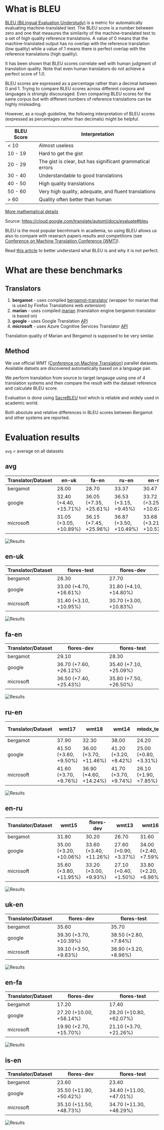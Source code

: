 # What is BLEU

[BLEU (BiLingual Evaluation Understudy)](https://en.wikipedia.org/wiki/BLEU) is a metric for automatically evaluating machine-translated text. The BLEU score is a number between zero and one that measures the similarity of the machine-translated text to a set of high quality reference translations. A value of 0 means that the machine-translated output has no overlap with the reference translation (low quality) while a value of 1 means there is perfect overlap with the reference translations (high quality).

It has been shown that BLEU scores correlate well with human judgment of translation quality. Note that even human translators do not achieve a perfect score of 1.0.

BLEU scores are expressed as a percentage rather than a decimal between 0 and 1.
Trying to compare BLEU scores across different corpora and languages is strongly discouraged. Even comparing BLEU scores for the same corpus but with different numbers of reference translations can be highly misleading.

However, as a rough guideline, the following interpretation of BLEU scores (expressed as percentages rather than decimals) might be helpful.

BLEU Score |	Interpretation
--- | ---
< 10 |	Almost useless
10 - 19 |	Hard to get the gist
20 - 29 |	The gist is clear, but has significant grammatical errors
30 - 40 |	Understandable to good translations
40 - 50 |	High quality translations
50 - 60 |	Very high quality, adequate, and fluent translations
\> 60 |	Quality often better than human

[More mathematical details](https://cloud.google.com/translate/automl/docs/evaluate#the_mathematical_details)

Source: https://cloud.google.com/translate/automl/docs/evaluate#bleu


BLEU is the most popular becnhmark in academia, so using BLEU allows us also to compare with reserach papers results and competitions (see [Conference on Machine Translation Conference (WMT)](http://statmt.org/wmt21/)).

Read [this article](https://www.rws.com/blog/understanding-mt-quality-bleu-scores/) to better understand what BLEU is and why it is not perfect.

# What are these benchmarks

## Translators

1. **bergamot** - uses compiled  [bergamot-translator](https://github.com/mozilla/bergamot-translator)  (wrapper for marian that is used by Firefox Translations web extension)
2. **marian** - uses compiled [marian](https://github.com/marian-nmt/marian-dev) (translation engine bergamot-translator is based on)
3. **google** - uses Google Translation [API](https://cloud.google.com/translate)
4. **microsoft** - uses Azure Cognitive Services Translator [API](https://azure.microsoft.com/en-us/services/cognitive-services/translator/)

Translation quality of Marian and Bergamot is supposed to be very similar.

## Method

We use official WMT ([Conference on Machine Translation](http://statmt.org/wmt21/)) parallel datasets. Available datsets are discovered automatically based on a language pair.

We perform translation from source to target langauge using one of 4 translation systems and then compare the result with the dataset reference and calculate BLEU score.

Evaluation is done using [SacreBLEU](https://github.com/mjpost/sacrebleu) tool which is reliable and widely used in academic world.

Both absolute and relative differences in BLEU scores between Bergamot and other systems are reported.

# Evaluation results

`avg` = average on all datasets



## avg

| Translator/Dataset | en-uk | fa-en | ru-en | en-ru | uk-en | en-fa | is-en |
| --- | --- | --- | --- | --- | --- | --- | --- |
| bergamot | 28.00 | 28.70 | 33.37 | 30.47 | 35.65 | 17.30 | 23.50 |
| google | 32.40 (+4.40, +15.71%) | 36.05 (+7.35, +25.61%) | 36.53 (+3.15, +9.45%) | 33.72 (+3.25, +10.67%) | 38.90 (+3.25, +9.12%) | 27.70 (+10.40, +60.12%) | 34.95 (+11.45, +48.72%) |
| microsoft | 31.05 (+3.05, +10.89%) | 36.15 (+7.45, +25.96%) | 36.87 (+3.50, +10.49%) | 33.68 (+3.21, +10.53%) | 39.00 (+3.35, +9.40%) | 20.50 (+3.20, +18.50%) | 34.90 (+11.40, +48.51%) |

![Results](img/avg.png)

## en-uk

| Translator/Dataset | flores-test | flores-dev |
| --- | --- | --- |
| bergamot | 28.30 | 27.70 |
| google | 33.00 (+4.70, +16.61%) | 31.80 (+4.10, +14.80%) |
| microsoft | 31.40 (+3.10, +10.95%) | 30.70 (+3.00, +10.83%) |

![Results](img/en-uk.png)

## fa-en

| Translator/Dataset | flores-dev | flores-test |
| --- | --- | --- |
| bergamot | 29.10 | 28.30 |
| google | 36.70 (+7.60, +26.12%) | 35.40 (+7.10, +25.09%) |
| microsoft | 36.50 (+7.40, +25.43%) | 35.80 (+7.50, +26.50%) |

![Results](img/fa-en.png)

## ru-en

| Translator/Dataset | wmt17 | wmt18 | wmt14 | mtedx_test | wmt16 | wmt13 | wmt19 | wmt20 | flores-dev | flores-test | wmt15 |
| --- | --- | --- | --- | --- | --- | --- | --- | --- | --- | --- | --- |
| bergamot | 37.90 | 32.30 | 38.00 | 24.20 | 33.40 | 29.50 | 39.30 | 35.40 | 31.90 | 31.50 | 33.70 |
| google | 41.50 (+3.60, +9.50%) | 36.00 (+3.70, +11.46%) | 41.20 (+3.20, +8.42%) | 25.00 (+0.80, +3.31%) | 36.60 (+3.20, +9.58%) | 31.40 (+1.90, +6.44%) | 42.40 (+3.10, +7.89%) | 37.70 (+2.30, +6.50%) | 37.00 (+5.10, +15.99%) | 35.50 (+4.00, +12.70%) | 37.50 (+3.80, +11.28%) |
| microsoft | 41.60 (+3.70, +9.76%) | 36.90 (+4.60, +14.24%) | 41.70 (+3.70, +9.74%) | 26.10 (+1.90, +7.85%) | 37.60 (+4.20, +12.57%) | 31.20 (+1.70, +5.76%) | 42.60 (+3.30, +8.40%) | 37.80 (+2.40, +6.78%) | 36.20 (+4.30, +13.48%) | 36.10 (+4.60, +14.60%) | 37.80 (+4.10, +12.17%) |

![Results](img/ru-en.png)

## en-ru

| Translator/Dataset | wmt15 | flores-dev | wmt13 | wmt16 | wmt20 | flores-test | wmt19 | wmt17 | wmt18 | wmt14 |
| --- | --- | --- | --- | --- | --- | --- | --- | --- | --- | --- |
| bergamot | 31.80 | 30.20 | 26.70 | 31.60 | 22.00 | 29.10 | 31.70 | 34.10 | 29.00 | 38.50 |
| google | 35.00 (+3.20, +10.06%) | 33.60 (+3.40, +11.26%) | 27.60 (+0.90, +3.37%) | 34.00 (+2.40, +7.59%) | 26.40 (+4.40, +20.00%) | 33.60 (+4.50, +15.46%) | 32.20 (+0.50, +1.58%) | 37.30 (+3.20, +9.38%) | 34.10 (+5.10, +17.59%) | 43.40 (+4.90, +12.73%) |
| microsoft | 35.60 (+3.80, +11.95%) | 33.20 (+3.00, +9.93%) | 27.10 (+0.40, +1.50%) | 33.80 (+2.20, +6.96%) | 26.00 (+4.00, +18.18%) | 33.00 (+3.90, +13.40%) | 32.70 (+1.00, +3.15%) | 38.10 (+4.00, +11.73%) | 33.20 (+4.20, +14.48%) | 44.10 (+5.60, +14.55%) |

![Results](img/en-ru.png)

## uk-en

| Translator/Dataset | flores-dev | flores-test |
| --- | --- | --- |
| bergamot | 35.60 | 35.70 |
| google | 39.30 (+3.70, +10.39%) | 38.50 (+2.80, +7.84%) |
| microsoft | 39.10 (+3.50, +9.83%) | 38.90 (+3.20, +8.96%) |

![Results](img/uk-en.png)

## en-fa

| Translator/Dataset | flores-dev | flores-test |
| --- | --- | --- |
| bergamot | 17.20 | 17.40 |
| google | 27.20 (+10.00, +58.14%) | 28.20 (+10.80, +62.07%) |
| microsoft | 19.90 (+2.70, +15.70%) | 21.10 (+3.70, +21.26%) |

![Results](img/en-fa.png)

## is-en

| Translator/Dataset | flores-dev | flores-test |
| --- | --- | --- |
| bergamot | 23.60 | 23.40 |
| google | 35.50 (+11.90, +50.42%) | 34.40 (+11.00, +47.01%) |
| microsoft | 35.10 (+11.50, +48.73%) | 34.70 (+11.30, +48.29%) |

![Results](img/is-en.png)